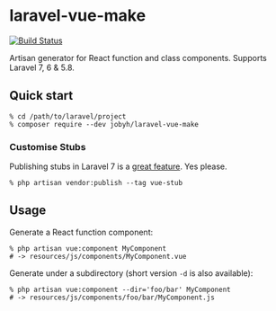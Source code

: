 # laravel-vue-make
[![Build Status](https://travis-ci.com/jobyh/laravel-vue-make.svg?branch=master)](https://travis-ci.com/jobyh/laravel-vue-make)

Artisan generator for React function and class components. Supports Laravel 7, 6 &amp; 5.8.

## Quick start

```
% cd /path/to/laravel/project
% composer require --dev jobyh/laravel-vue-make
```

### Customise Stubs

Publishing stubs in Laravel 7 is a [great feature](https://laravel.com/docs/7.x/artisan#stub-customization).
Yes please.

```
% php artisan vendor:publish --tag vue-stub
```

## Usage

Generate a React function component:

```
% php artisan vue:component MyComponent
# -> resources/js/components/MyComponent.vue
```

Generate under a subdirectory (short version `-d` is also available):

```
% php artisan vue:component --dir='foo/bar' MyComponent
# -> resources/js/components/foo/bar/MyComponent.js
```
